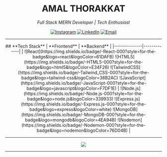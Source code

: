 <!-- Profile Header -->
<div align="center">
  
#  **AMAL THORAKKAT**  
*Full Stack MERN Developer | Tech Enthusiast*

[![Instagram](https://img.shields.io/badge/Instagram-000000?style=for-the-badge&logo=instagram&logoColor=E4405F)](https://instagram.com/aesthfex)
[![LinkedIn](https://img.shields.io/badge/LinkedIn-000000?style=for-the-badge&logo=linkedin&logoColor=0077B5)](https://linkedin.com/in/amal-thorakkat)
[![Email](https://img.shields.io/badge/Email-000000?style=for-the-badge&logo=gmail&logoColor=D14836)](mailto:amalthorakkat@gmail.com)

</div>

---


<div align="center">
##  **Tech Stack**
| **Frontend** | **Backend** |
|--------------|-------------|
| ![React](https://img.shields.io/badge/-React-000?style=for-the-badge&logo=react&logoColor=61DAFB) ![HTML5](https://img.shields.io/badge/-HTML5-000?style=for-the-badge&logo=html5&logoColor=E34F26) ![TailwindCSS](https://img.shields.io/badge/-Tailwind_CSS-000?style=for-the-badge&logo=tailwind-css&logoColor=38B2AC) ![JavaScript](https://img.shields.io/badge/-JavaScript-000?style=for-the-badge&logo=javascript&logoColor=F7DF1E) | ![Node.js](https://img.shields.io/badge/-Node.js-000?style=for-the-badge&logo=node.js&logoColor=339933) ![Express.js](https://img.shields.io/badge/-Express.js-000?style=for-the-badge&logo=express&logoColor=white) ![MongoDB](https://img.shields.io/badge/-MongoDB-000?style=for-the-badge&logo=mongodb&logoColor=4EA94B) ![Nodemon](https://img.shields.io/badge/-Nodemon-000?style=for-the-badge&logo=nodemon&logoColor=76D04B) |

</div>

---

<div align="center">
  <img src="https://skillicons.dev/icons?i=react,nodejs,express,mongodb,html,css,js,tailwind&theme=dark" />
</div>

---
